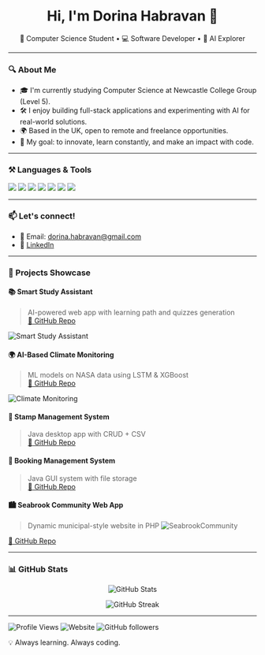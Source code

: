 <!-- Header -->
<h1 align="center">Hi, I'm Dorina Habravan 👋</h1>
<p align="center">
🌟 Computer Science Student • 💻 Software Developer • 🤖 AI Explorer
</p>

---

### 🔍 About Me

- 🎓 I'm currently studying Computer Science at Newcastle College Group (Level 5).
- 🛠️ I enjoy building full-stack applications and experimenting with AI for real-world solutions.
- 🌍 Based in the UK, open to remote and freelance opportunities.
- 🚀 My goal: to innovate, learn constantly, and make an impact with code.

---

### ⚒️ Languages & Tools

<p align="left">
  <img src="https://img.shields.io/badge/Java-ED8B00?style=for-the-badge&logo=java&logoColor=white"/>
  <img src="https://img.shields.io/badge/Python-3776AB?style=for-the-badge&logo=python&logoColor=white"/>
  <img src="https://img.shields.io/badge/React-20232A?style=for-the-badge&logo=react&logoColor=61DAFB"/>
  <img src="https://img.shields.io/badge/MySQL-00758F?style=for-the-badge&logo=mysql&logoColor=white"/>
  <img src="https://img.shields.io/badge/PHP-777BB4?style=for-the-badge&logo=php&logoColor=white"/>
  <img src="https://img.shields.io/badge/HTML5-E34F26?style=for-the-badge&logo=html5&logoColor=white"/>
  <img src="https://img.shields.io/badge/CSS3-1572B6?style=for-the-badge&logo=css3&logoColor=white"/>
</p>

---



### 📫 Let's connect!
- 📧 Email: dorina.habravan@gmail.com
- 🔗 [LinkedIn](https://linkedin.com/in/dorina-habravan-663710198)



---
 ### 🧠 Projects Showcase

#### 📚 Smart Study Assistant
> AI-powered web app with learning path and quizzes generation  
[🔗 GitHub Repo](https://github.com/dorinahabravan/Smart-Study-Assistant-App)

![Smart Study Assistant](https://raw.githubusercontent.com/dorinahabravan/Smart-Study-Assistant-App/main/assets/cover.jpg)

#### 🌍 AI-Based Climate Monitoring
> ML models on NASA data using LSTM & XGBoost  
[🔗 GitHub Repo](https://github.com/dorinahabravan/climate-ai-remote-sensing)

![Climate Monitoring](https://raw.githubusercontent.com/dorinahabravan/climate-ai-remote-sensing/main/assets/cover.jpg)

#### 📮 Stamp Management System
> Java desktop app with CRUD + CSV  
[🔗 GitHub Repo](https://github.com/dorinahabravan/stamp_management_system)

#### 📅 Booking Management System
> Java GUI system with file storage  
[🔗 GitHub Repo](https://github.com/dorinahabravan/bookingmanagementsystem)

#### 🏙️ Seabrook Community Web App
> Dynamic municipal-style website in PHP
>   ![SeabrookCommunity](https://github.com/user-attachments/assets/d3773b71-42d4-478f-9b5e-9a88083b50ed)

[🔗 GitHub Repo](https://github.com/dorinahabravan/seabrookcommunity)

---

### 📊 GitHub Stats

<p align="center">
  <img src="https://github-readme-stats.vercel.app/api?username=dorinahabravan&show_icons=true&theme=radical" alt="GitHub Stats"/>
</p>

<p align="center">
  <img src="https://github-readme-streak-stats.herokuapp.com/?user=dorinahabravan&theme=radical" alt="GitHub Streak"/>
</p>

---
![Profile Views](https://komarev.com/ghpvc/?username=dorinahabravan&color=blue)
![Website](https://img.shields.io/badge/Portfolio-Live-blue)
![GitHub followers](https://img.shields.io/github/followers/dorinahabravan?label=Follow&style=social)

💡 Always learning. Always coding.

